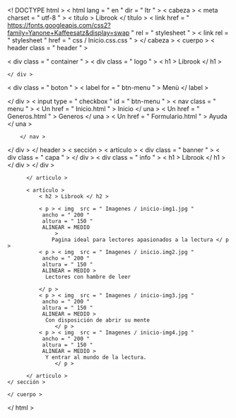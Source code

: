 <! DOCTYPE html >
< html  lang = " en " dir = " ltr " >
  < cabeza >
    < meta  charset = " utf-8 " >
    < título > Librook </ título >
      < link  href = " https://fonts.googleapis.com/css2?family=Yanone+Kaffeesatz&display=swap " rel = " stylesheet " >
     < link  rel = " stylesheet " href = " css / Inicio.css.css " >
  </ cabeza >
  < cuerpo >
      < header  class = " header " >

  < div  class = " container " >
    < div  class = " logo " >
            < h1 > Librook </ h1 >
        
    </ div >
  < div  class = " boton " >
          < label  for = " btn-menu " > Menù </ label >

  </ div >
       < input  type = " checkbox " id = " btn-menu " >
        < nav  class = " menu " >
            < Un  href = " Inicio.html " > Inicio </ una >
            < Un  href = " Generos.html " > Generos </ una >
             < Un  href = " Formulario.html " > Ayuda </ una >
            
            
        </ nav >
  </ div >
</ header >
      < sección >
         < artículo >
              < div  class = " banner " >
              < div  class = " capa " > </ div >
              < div  class = " info " >
               < h1 > Librook </ h1 > 
        </ div >
        </ div >
          
      
          </ articulo >
          
          < artículo >
              < h2 > Librook </ h2 >
              
              < p > < img  src = " Imagenes / inicio-img1.jpg "
               ancho = " 200 "
               altura = " 150 "
               ALINEAR = MEDIO
                   >
                  Pagina ideal para lectores apasionados a la lectura </ p >
              < p > < img  src = " Imagenes / inicio.img2.jpg "
               ancho = " 200 "
               altura = " 150 "
               ALINEAR = MEDIO >
                Lectores con hambre de leer
              
              </ p >
              < p > < img  src = " Imagenes / inicio-img3.jpg "
               ancho = " 200 "
               altura = " 150 "
               ALINEAR = MEDIO >
                Con disposición de abrir su mente 
                   </ p >
              < p > < img  src = " Imagenes / inicio-img4.jpg "
               ancho = " 200 "
               altura = " 150 "
               ALINEAR = MEDIO >
                Y entrar al mundo de la lectura.
                   </ p >
              
          </ articulo >
    </ sección >
       
    </ cuerpo >    
</ html >
